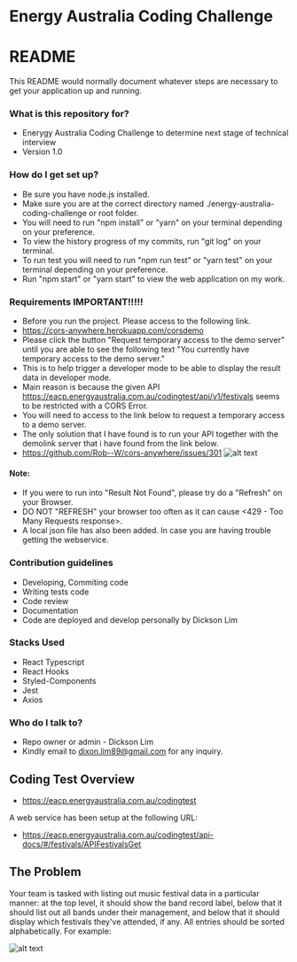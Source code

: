 # Energy Australia Coding Challenge

# README

This README would normally document whatever steps are necessary to get your application up and running.

### What is this repository for?

- Enerygy Australia Coding Challenge to determine next stage of technical interview
- Version 1.0

### How do I get set up?

- Be sure you have node.js installed.
- Make sure you are at the correct directory named ./energy-australia-coding-challenge or root folder.
- You will need to run "npm install" or "yarn" on your terminal depending on your preference.
- To view the history progress of my commits, run "git log" on your terminal.
- To run test you will need to run "npm run test" or "yarn test" on your terminal depending on your preference.
- Run "npm start" or "yarn start" to view the web application on my work.

### Requirements IMPORTANT!!!!!

- Before you run the project. Please access to the following link.
- https://cors-anywhere.herokuapp.com/corsdemo
- Please click the button "Request temporary access to the demo server" until you are able to see the following text "You currently have temporary access to the demo server."
- This is to help trigger a developer mode to be able to display the result data in developer mode.
- Main reason is because the given API https://eacp.energyaustralia.com.au/codingtest/api/v1/festivals seems to be restricted with a CORS Error.
- You will need to access to the link below to request a temporary access to a demo server.
- The only solution that I have found is to run your API together with the demolink server that i have found from the link below.
- https://github.com/Rob--W/cors-anywhere/issues/301
  ![alt text](https://i.postimg.cc/g0zg1Xc4/heroku.png)

#### Note:

- If you were to run into "Result Not Found", please try do a "Refresh" on your Browser.
- DO NOT "REFRESH" your browser too often as it can cause <429 - Too Many Requests response>.
- A local json file has also been added. In case you are having trouble getting the webservice.

### Contribution guidelines

- Developing, Commiting code
- Writing tests code
- Code review
- Documentation
- Code are deployed and develop personally by Dickson Lim

### Stacks Used

- React Typescript
- React Hooks
- Styled-Components
- Jest
- Axios

### Who do I talk to?

- Repo owner or admin - Dickson Lim
- Kindly email to dixon.lim89@gmail.com for any inquiry.

## Coding Test Overview

- https://eacp.energyaustralia.com.au/codingtest

A web service has been setup at the following URL:

- https://eacp.energyaustralia.com.au/codingtest/api-docs/#/festivals/APIFestivalsGet

## The Problem

Your team is tasked with listing out music festival data in a particular manner: at the top level, it should show the band record label, below that it should list out all bands under their management, and below that it should display which festivals they've attended, if any. All entries should be sorted alphabetically.
For example:

![alt text](https://i.postimg.cc/jSvqN0p3/task.png)
